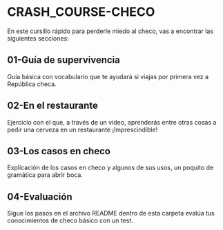 # CRASH_COURSE-CHECO
En este cursillo rápido para perderle miedo al checo, vas a encontrar las siguientes secciones:
## 01-Guía de supervivencia
Guía básica con vocabulario que te ayudará si viajas por primera vez a República checa.
## 02-En el restaurante
Ejercicio con el que, a través de un vídeo, aprenderás entre otras cosas a pedir una cerveza en un restaurante ¡Imprescindible!
## 03-Los casos en checo
Explicación de los casos en checo y algunos de sus usos, un poquito de gramática para abrir boca.
## 04-Evaluación
Sigue los pasos en el archivo README dentro de esta carpeta evalúa tus conocimientos de checo básico con un test. 
